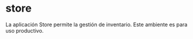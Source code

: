 # store

La aplicación Store permite la gestión de inventario. Este ambiente es  para uso productivo.

